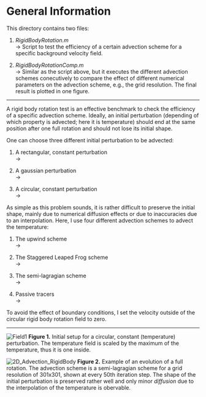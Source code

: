 # General Information

This directory contains two files: 

1. *RigidBodyRotation.m*<br>
    -> Script to test the efficiency of a certain advection scheme for a specific background velocity field.
   
2. *RigidBodyRotationComp.m*<br>
    -> Similar as the script above, but it executes the different advection schemes conecutively to compare the effect of different numerical parameters on the advection scheme, e.g., the grid resolution. The final result is plotted in one figure.

-----------------------------------------------------------------

A rigid body rotation test is an effective benchmark to check the efficiency of a specific advection scheme. Ideally, an initial perturbation (depending of which property is advected; here it is temperature) should end at the same position after one full rotation and should not lose its initial shape. 

One can choose three different initial perturbation to be advected: 

1. A rectangular, constant perturbation<br>
    -><br>

2. A gaussian perturbation<br>
    -><br>

3. A circular, constant perturbation<br>
    -> <br>

As simple as this problem sounds, it is rather difficult to preserve the initial shape, mainly due to numerical diffusion effects or due to inaccuracies due to an interpolation. Here, I use four different advection schemes to advect the temperature: 

1. The upwind scheme<br>
    -> <br>
   
2. The Staggered Leaped Frog scheme<br>
    -><br>
   
3. The semi-lagragian scheme<br>
    -><br>
   
4. Passive tracers<br>
    -><br>

To avoid the effect of boundary conditions, I set the velocity outside of the circular rigid body rotation field to zero. 

----------------------------------------------------

![Field1](https://github.com/LukasFuchs/FDCSGm/assets/25866942/f632c6e3-2051-45d8-ae48-c62a40ac2242)
**Figure 1.** Initial setup for a circular, constant (temperature) perturbation. The temperature field is scaled by the maximum of the temperature, thus it is one inside. 

![2D_Advection_RigidBody](https://github.com/LukasFuchs/FDCSGm/assets/25866942/66ea8ad6-a277-4cd5-a91e-627f1b3f41fd)
**Figure 2.** Example of an evolution of a full rotation. The advection scheme is a semi-lagragian scheme for a grid resolution of 301x301, shown at every 50th iteration step. The shape of the initial perturbation is preserved rather well and only minor *diffusion* due to the interpolation of the temperature is obervable. 
